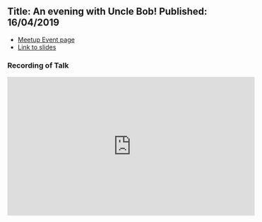 Title: An evening with Uncle Bob!
Published: 16/04/2019
---
* [Meetup Event page](https://www.meetup.com/dotnetoxford/events/258708658/)
* [Link to slides]()

### Recording of Talk

<iframe width="560" height="315" src="https://www.youtube.com/embed/BHnMItX2hEQ" frameborder="0" allow="accelerometer; autoplay; encrypted-media; gyroscope; picture-in-picture" allowfullscreen></iframe>
